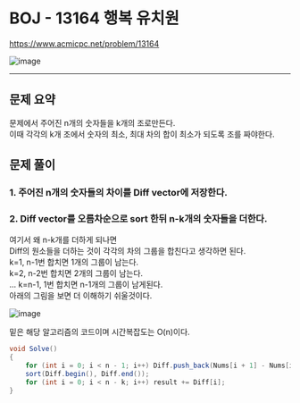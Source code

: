 # BOJ - 13164 행복 유치원

https://www.acmicpc.net/problem/13164

![image](https://user-images.githubusercontent.com/76749472/161412046-1547e8f5-6f02-40cb-8a33-15380a5d3a65.png)

<hr/>

## 문제 요약
문제에서 주어진 n개의 숫자들을 k개의 조로만든다. <br>
이때 각각의 k개 조에서 숫자의 최소, 최대 차의 합이 최소가 되도록 조를 짜야한다.

## 문제 풀이
### 1. 주어진 n개의 숫자들의 차이를 Diff vector에 저장한다.<br>
### 2. Diff vector를 오름차순으로 sort 한뒤 n-k개의 숫자들을 더한다.<br>

여기서 왜 n-k개를 더하게 되나면<br>
Diff의 원소들을 더하는 것이 각각의 차의 그룹을 합친다고 생각하면 된다.<br>
k=1, n-1번 합치면 1개의 그룹이 남는다.<br>
k=2, n-2번 합치면 2개의 그룹이 남는다.<br>
...
k=n-1, 1번 합치면 n-1개의 그룹이 남게된다.<br>
아래의 그림을 보면 더 이해하기 쉬울것이다.<br>

![image](https://user-images.githubusercontent.com/76749472/161413336-209b65c1-6fe1-4e93-956a-3de4a165c1b2.png)<br>


밑은 해당 알고리즘의 코드이며 시간복잡도는 O(n)이다.
```csharp
void Solve()
{
	for (int i = 0; i < n - 1; i++) Diff.push_back(Nums[i + 1] - Nums[i]);
	sort(Diff.begin(), Diff.end());
	for (int i = 0; i < n - k; i++) result += Diff[i];
}
```
